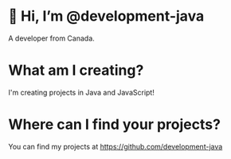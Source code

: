 # 👋 Hi, I’m @development-java
A developer from Canada.

# What am I creating?
I'm creating projects in Java and JavaScript!

# Where can I find your projects?
You can find my projects at https://github.com/development-java
